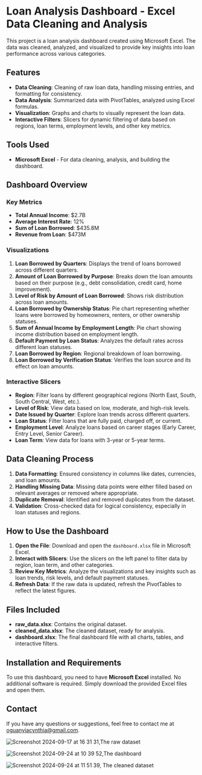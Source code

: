 # Loan Analysis Dashboard - Excel Data Cleaning and Analysis

This project is a loan analysis dashboard created using Microsoft Excel. The data was cleaned, analyzed, and visualized to provide key insights into loan performance across various categories.

## Features

- **Data Cleaning**: Cleaning of raw loan data, handling missing entries, and formatting for consistency.
- **Data Analysis**: Summarized data with PivotTables, analyzed using Excel formulas.
- **Visualization**: Graphs and charts to visually represent the loan data.
- **Interactive Filters**: Slicers for dynamic filtering of data based on regions, loan terms, employment levels, and other key metrics.

## Tools Used

- **Microsoft Excel** - For data cleaning, analysis, and building the dashboard.

## Dashboard Overview

### Key Metrics

- **Total Annual Income**: $2.7B
- **Average Interest Rate**: 12%
- **Sum of Loan Borrowed**: $435.8M
- **Revenue from Loan**: $473M

### Visualizations

1. **Loan Borrowed by Quarters**: Displays the trend of loans borrowed across different quarters.
2. **Amount of Loan Borrowed by Purpose**: Breaks down the loan amounts based on their purpose (e.g., debt consolidation, credit card, home improvement).
3. **Level of Risk by Amount of Loan Borrowed**: Shows risk distribution across loan amounts.
4. **Loan Borrowed by Ownership Status**: Pie chart representing whether loans were borrowed by homeowners, renters, or other ownership statuses.
5. **Sum of Annual Income by Employment Length**: Pie chart showing income distribution based on employment length.
6. **Default Payment by Loan Status**: Analyzes the default rates across different loan statuses.
7. **Loan Borrowed by Region**: Regional breakdown of loan borrowing.
8. **Loan Borrowed by Verification Status**: Verifies the loan source and its effect on loan amounts.

### Interactive Slicers

- **Region**: Filter loans by different geographical regions (North East, South, South Central, West, etc.).
- **Level of Risk**: View data based on low, moderate, and high-risk levels.
- **Date Issued by Quarter**: Explore loan trends across different quarters.
- **Loan Status**: Filter loans that are fully paid, charged off, or current.
- **Employment Level**: Analyze loans based on career stages (Early Career, Entry Level, Senior Career).
- **Loan Term**: View data for loans with 3-year or 5-year terms.

## Data Cleaning Process

1. **Data Formatting**: Ensured consistency in columns like dates, currencies, and loan amounts.
2. **Handling Missing Data**: Missing data points were either filled based on relevant averages or removed where appropriate.
3. **Duplicate Removal**: Identified and removed duplicates from the dataset.
4. **Validation**: Cross-checked data for logical consistency, especially in loan statuses and regions.

## How to Use the Dashboard

1. **Open the File**: Download and open the `dashboard.xlsx` file in Microsoft Excel.
2. **Interact with Slicers**: Use the slicers on the left panel to filter data by region, loan term, and other categories.
3. **Review Key Metrics**: Analyze the visualizations and key insights such as loan trends, risk levels, and default payment statuses.
4. **Refresh Data**: If the raw data is updated, refresh the PivotTables to reflect the latest figures.

## Files Included

- **raw_data.xlsx**: Contains the original dataset.
- **cleaned_data.xlsx**: The cleaned dataset, ready for analysis.
- **dashboard.xlsx**: The final dashboard file with all charts, tables, and interactive filters.

## Installation and Requirements

To use this dashboard, you need to have **Microsoft Excel** installed. No additional software is required. Simply download the provided Excel files and open them.

## Contact

If you have any questions or suggestions, feel free to contact me at [oguanyiacynthia@gmail.com](mailto:oguanyiacynthia@gmail.com).

![Screenshot 2024-09-17 at 16 31 31,The raw dataset](https://github.com/user-attachments/assets/c7cc8f83-3682-48a6-a43d-fd8ba768cc25)

![Screenshot 2024-09-24 at 10 39 52,The dashboard](https://github.com/user-attachments/assets/de3ae050-ac50-4fab-8c76-f616c528576a)

![Screenshot 2024-09-24 at 11 51 39, The cleaned dataset](https://github.com/user-attachments/assets/d376c551-6fae-47bb-949f-ca506635d8a7)
